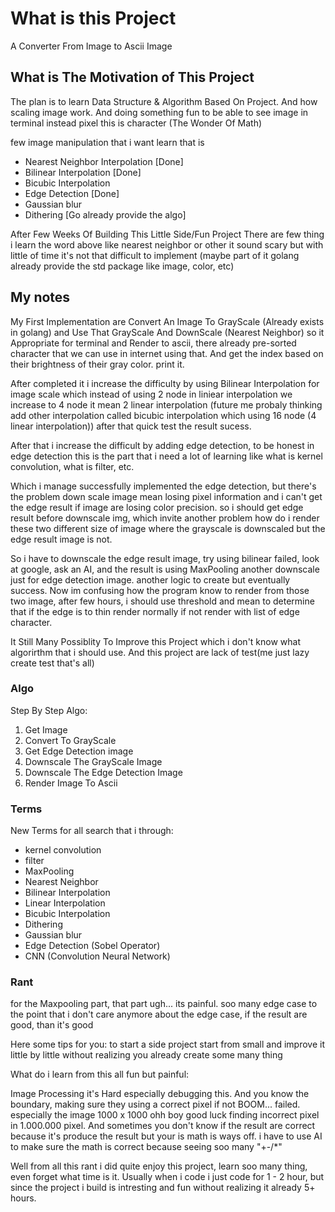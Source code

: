# What is this Project

A Converter From Image to Ascii Image

## What is The Motivation of This Project

The plan is to learn Data Structure & Algorithm Based On Project. And how scaling image work. And doing something fun to be able to see image in terminal instead pixel this is character (The Wonder Of Math)

few image manipulation that i want learn that is
- Nearest Neighbor Interpolation [Done]
- Bilinear Interpolation [Done]
- Bicubic Interpolation
- Edge Detection [Done]
- Gaussian blur
- Dithering [Go already provide the algo]

After Few Weeks Of Building This Little Side/Fun Project There are few thing i learn
the word above like nearest neighbor or other it sound scary but with little of time it's not that difficult to implement (maybe part of it golang already provide the std package like image, color, etc)

## My notes
My First Implementation are Convert An Image To GrayScale (Already exists in golang) and Use That GrayScale And DownScale (Nearest Neighbor) so it Appropriate for terminal and Render to ascii, there already pre-sorted character that we can use in internet using that. And get the index based on their brightness of their gray color. print it. 

After completed it i increase the difficulty by using Bilinear Interpolation for image scale which instead of using 2 node in liniear interpolation we increase to 4 node it mean 2 linear interpolation (future me probaly thinking add other interpolation called bicubic interpolation which using 16 node (4 linear interpolation)) after that quick test the result sucess. 

After that i increase the difficult by adding edge detection, to be honest in edge detection this is the part that i need a lot of learning like what is kernel convolution, what is filter, etc. 

Which i manage successfully implemented the edge detection, but there's the problem down scale image mean losing pixel information and i can't get the edge result if image are losing color precision. so i should get edge result before downscale img, which invite another problem how do i render these two different size of image where the grayscale is downscaled but the edge result image is not. 

So i have to downscale the edge result image, try using bilinear failed, look at google, ask an AI, and the result is using MaxPooling another downscale just for edge detection image. another logic to create but eventually success. Now im confusing how the program know to render from those two image, after few hours, i should use threshold and mean to determine that if the edge is to thin render normally if not render with list of edge character. 

It Still Many Possiblity To Improve this Project which i don't know what algorirthm that i should use. And this project are lack of test(me just lazy create test that's all)

### Algo
Step By Step Algo:

1. Get Image
2. Convert To GrayScale
3. Get Edge Detection image
4. Downscale The GrayScale Image
5. Downscale The Edge Detection Image
6. Render Image To Ascii

### Terms
New Terms for all search that i through:
- kernel convolution
- filter
- MaxPooling
- Nearest Neighbor
- Bilinear Interpolation
- Linear Interpolation
- Bicubic Interpolation
- Dithering
- Gaussian blur
- Edge Detection (Sobel Operator)
- CNN (Convolution Neural Network)


### Rant
for the Maxpooling part, that part ugh... its painful. soo many edge case to the point that i don't care anymore about the edge case, if the result are good, than it's good

Here some tips for you: to start a side project start from small and improve it little by little without realizing you already create some many thing

What do i learn from this all fun but painful:

Image Processing it's Hard especially debugging this. And you know the boundary, making sure they using a correct pixel if not BOOM... failed. especially the image 1000 x 1000 ohh boy good luck finding incorrect pixel in 1.000.000 pixel. And sometimes you don't know if the result are correct because it's produce the result but your is math is ways off. i have to use AI to make sure the math is correct because seeing soo many "+-/*" 

Well from all this rant i did quite enjoy this project, learn soo many thing, even forget what time is it. Usually when i code i just code for 1 - 2 hour, but since the project i build is intresting and fun without realizing it already 5+ hours.


